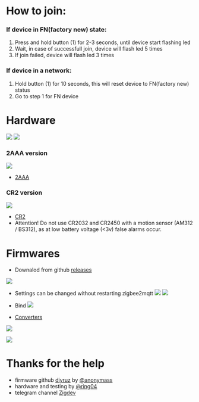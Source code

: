 # How to join:
### If device in FN(factory new) state:
1. Press and hold button (1) for 2-3 seconds, until device start flashing led
2. Wait, in case of successfull join, device will flash led 5 times
3. If join failed, device will flash led 3 times

### If device in a network:
1. Hold button (1) for 10 seconds, this will reset device to FN(factory new) status
2. Go to step 1 for FN device

# Hardware
![](/images/photo_2021-07-11_18-00-41.jpg)
![](/images/photo_2021-07-11_18-02-03.jpg)
### 2AAA version
![](/images/motion_AAA.jpg)
- [2AAA](hardware/AAA/)

### CR2 version
![](/images/motion_CR2.jpg)
- [CR2](hardware/CR2/)
- Attention! Do not use CR2032 and CR2450 with a motion sensor (AM312 / BS312), as at low battery voltage (<3v) false alarms occur.

# Firmwares
- Downalod from github [releases](https://github.com/koptserg/motion/releases)

![](/images/diyruz_motion_1.jpg)
- Settings can be changed without restarting zigbee2mqtt
![](/images/diyruz_motion_2.jpg)
![](/images/diyruz_motion_3.jpg)
- Bind
![](/images/diyruz_motion_4.jpg)

- [Converters](converters/)

![](/images/diyruz_motion_5.png)

![](/images/diyruz_motion_6.jpg)

# Thanks for the help
- firmware github [diyruz](https://github.com/diyruz) by [@anonymass](https://t.me/anonymass)
- hardware and testing by [@ring04](https://t.me/ring04)
- telegram channel [Zigdev](https://t.me/zigdev)
